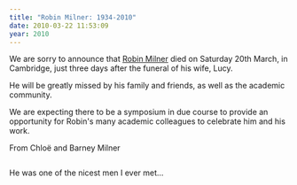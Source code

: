 ```yaml
---
title: "Robin Milner: 1934-2010"
date: 2010-03-22 11:53:09
year: 2010
---
```

We are sorry to announce that <a href="http://en.wikipedia.org/wiki/Robin_Milner">Robin Milner</a> died on Saturday 20th March,  in Cambridge, just three days after the funeral of his wife, Lucy.

He will be greatly missed by his family and friends, as well as the  academic community.

We are expecting there to be a symposium in due course to provide an  opportunity for Robin's many academic colleagues to celebrate him and  his work.

From Chloë and Barney Milner

<img src="http://www.lfcs.inf.ed.ac.uk/events/milner-lecture/rm.gif" alt="" />

He was one of the nicest men I ever met...
